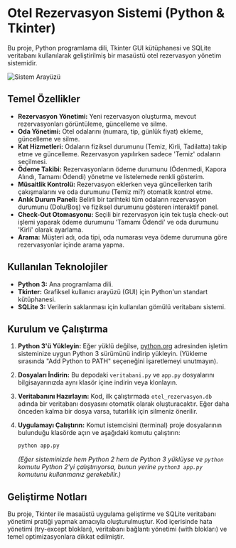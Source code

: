 # Otel Rezervasyon Sistemi (Python & Tkinter)

Bu proje, Python programlama dili, Tkinter GUI kütüphanesi ve SQLite veritabanı kullanılarak geliştirilmiş bir masaüstü otel rezervasyon yönetim sistemidir.

![Sistem Arayüzü](arayuz_goruntusu.png)


## Temel Özellikler

* **Rezervasyon Yönetimi:** Yeni rezervasyon oluşturma, mevcut rezervasyonları görüntüleme, güncelleme ve silme.
* **Oda Yönetimi:** Otel odalarını (numara, tip, günlük fiyat) ekleme, güncelleme ve silme.
* **Kat Hizmetleri:** Odaların fiziksel durumunu (Temiz, Kirli, Tadilatta) takip etme ve güncelleme. Rezervasyon yapılırken sadece 'Temiz' odaların seçilmesi.
* **Ödeme Takibi:** Rezervasyonların ödeme durumunu (Ödenmedi, Kapora Alındı, Tamamı Ödendi) yönetme ve listelemede renkli gösterim.
* **Müsaitlik Kontrolü:** Rezervasyon eklerken veya güncellerken tarih çakışmalarını ve oda durumunu (Temiz mi?) otomatik kontrol etme.
* **Anlık Durum Paneli:** Belirli bir tarihteki tüm odaların rezervasyon durumunu (Dolu/Boş) ve fiziksel durumunu gösteren interaktif panel.
* **Check-Out Otomasyonu:** Seçili bir rezervasyon için tek tuşla check-out işlemi yaparak ödeme durumunu 'Tamamı Ödendi' ve oda durumunu 'Kirli' olarak ayarlama.
* **Arama:** Müşteri adı, oda tipi, oda numarası veya ödeme durumuna göre rezervasyonlar içinde arama yapma.

## Kullanılan Teknolojiler

* **Python 3:** Ana programlama dili.
* **Tkinter:** Grafiksel kullanıcı arayüzü (GUI) için Python'un standart kütüphanesi.
* **SQLite 3:** Verilerin saklanması için kullanılan gömülü veritabanı sistemi.

## Kurulum ve Çalıştırma

1.  **Python 3'ü Yükleyin:** Eğer yüklü değilse, [python.org](https://www.python.org/downloads/) adresinden işletim sisteminize uygun Python 3 sürümünü indirip yükleyin. (Yükleme sırasında "Add Python to PATH" seçeneğini işaretlemeyi unutmayın).
2.  **Dosyaları İndirin:** Bu depodaki `veritabani.py` ve `app.py` dosyalarını bilgisayarınızda aynı klasör içine indirin veya klonlayın.
3.  **Veritabanını Hazırlayın:** Kod, ilk çalıştırmada `otel_rezervasyon.db` adında bir veritabanı dosyasını otomatik olarak oluşturacaktır. Eğer daha önceden kalma bir dosya varsa, tutarlılık için silmeniz önerilir.
4.  **Uygulamayı Çalıştırın:** Komut istemcisini (terminal) proje dosyalarının bulunduğu klasörde açın ve aşağıdaki komutu çalıştırın:

    ```bash
    python app.py
    ```

    *(Eğer sisteminizde hem Python 2 hem de Python 3 yüklüyse ve `python` komutu Python 2'yi çalıştırıyorsa, bunun yerine `python3 app.py` komutunu kullanmanız gerekebilir.)*

## Geliştirme Notları

Bu proje, Tkinter ile masaüstü uygulama geliştirme ve SQLite veritabanı yönetimi pratiği yapmak amacıyla oluşturulmuştur. Kod içerisinde hata yönetimi (try-except blokları), veritabanı bağlantı yönetimi (with blokları) ve temel optimizasyonlara dikkat edilmiştir.
